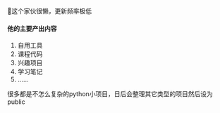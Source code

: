 <!---
BH3GEI/BH3GEI is a ✨ special ✨ repository because its `README.md` (this file) appears on your GitHub profile.
You can click the Preview link to take a look at your changes.
--->
👋这个家伙很懒，更新频率极低


#### 他的主要产出内容

1. 自用工具
2. 课程代码
3. 兴趣项目
4. 学习笔记
5. ……

很多都是不怎么复杂的python小项目，日后会整理其它类型的项目然后设为public
